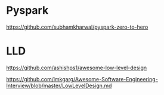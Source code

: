 # Pyspark

https://github.com/subhamkharwal/pyspark-zero-to-hero

# LLD

https://github.com/ashishps1/awesome-low-level-design

https://github.com/imkgarg/Awesome-Software-Engineering-Interview/blob/master/LowLevelDesign.md

